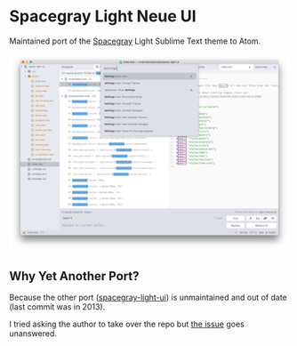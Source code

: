 # Spacegray Light Neue UI

Maintained port of the [Spacegray](http://kkga.github.io/spacegray) Light Sublime Text theme to Atom.

![Screenshot](screenshot.png)

## Why Yet Another Port?

Because the other port ([spacegray-light-ui](https://atom.io/themes/spacegray-light-ui)) is unmaintained and out of date (last commit was in 2013).

I tried asking the author to take over the repo but [the issue](https://github.com/aesarius/spacegray-light-ui/issues/6) goes unanswered.
